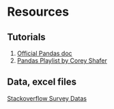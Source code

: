 # Resources

## Tutorials

1. [Official Pandas doc](https://pandas.pydata.org/docs/)
2. [Pandas Playlist by Corey Shafer](https://www.youtube.com/watch?v=ZyhVh-qRZPA&list=PL-osiE80TeTsWmV9i9c58mdDCSskIFdDS&index=1)

## Data, excel files

[Stackoverflow Survey Datas](https://insights.stackoverflow.com/survey)
